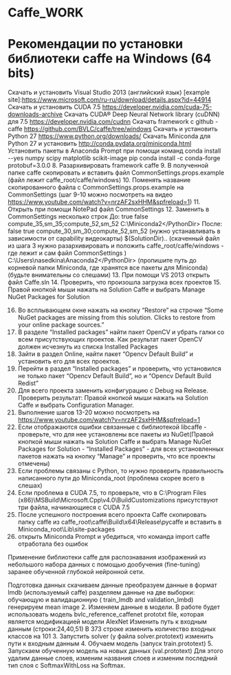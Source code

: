 # Caffe_WORK

# Рекомендации по установки библиотеки caffe на Windows (64 bits)

Скачать и установить Visual Studio 2013 (английский язык) [example site]:https://www.microsoft.com/ru-ru/download/details.aspx?id=44914
Скачать и установить CUDA 7.5 https://developer.nvidia.com/cuda-75-downloads-archive
Скачать CUDA® Deep Neural Network library (cuDNN) для 7.5 https://developer.nvidia.com/cudnn
Скачать framework с github  - caffe https://github.com/BVLC/caffe/tree/windows
Скачать и установить Python 27 https://www.python.org/downloads/
Скачать Miniconda для Python 27 и установить http://conda.pydata.org/miniconda.html
Установить пакеты в Anaconda Prompt при помощи команд
conda install --yes numpy scipy matplotlib scikit-image pip
conda install -c conda-forge protobuf=3.0.0
8. Разархивировать framework caffe
9. В полученной папке caffe скопировать и вставить файл CommonSettings.props.example (файл лежит caffe_root/caffe/windows)
10. Поменять название скопированного файла с  CommonSettings.props.example на  CommonSettings (шаг 9-10 можно посмотреть на видео https://www.youtube.com/watch?v=nrzAF2sxHHM&spfreload=1)
11. Открыть при помощи NotePad файл CommonSettings
12. Заменить в CommonSettings несколько строк
До:
 <UseCuDNN>true</UseCuDNN>
<PythonSupport>false</PythonSupport>
<CudaArchitecture>compute_35,sm_35;compute_52,sm_52</CudaArchitecture>
 <CuDnnPath></CuDnnPath>
<PythonDir>C:\Miniconda2\</PythonDir>
После:
<UseCuDNN>false</UseCuDNN>
<PythonSupport>true</PythonSupport>
<CudaArchitecture>compute_30,sm_30;compute_52,sm_52</CudaArchitecture> (нужно устанавливать в зависимости от capability видеокарты)
 <CuDnnPath>$(SolutionDir)\..</CuDnnPath> (скаченный файл из шага 3 нужно разархивировать и положить  caffe_root/caffe/windows - где лежит и сам файл CommonSettings )
<PythonDir>C:\Users\nasedkina\Anaconda2\</PythonDir> (пропишите путь до корневой папки Miniconda, где хранятся все пакеты для Miniconda) (будьте внимательны со слешами)
13. При помощи VS 2013 открыть файл Caffe.sln
14. Проверить, что произошла загрузка всех проектов
15. Правой кнопкой мыши нажать на Solution Caffe и выбрать Manage NuGet Packages for Solution

16. Во всплывающем окне нажать на кнопку “Restore” на строчке “Some NuGet packages are missing from this solution. Clicks to restore from your online package sources.”
17. В разделе “Installed packages” найти пакет  OpenCV и убрать галки со всем присутствующих проектов. Как результат пакет OpenCV должен исчезнуть из списка Installed Packages
18. Зайти в раздел Online, найти пакет  “Opencv Default Build” и установить его для всех проектов.
19. Перейти в раздел  “Installed packages” и проверить, что установился не только  пакет  “Opencv Default Build”, но и  “Opencv Default Build Redist”
20. Для всего проекта заменить конфигурацию с Debug на Release. Проверить результат: Правой кнопкой мыши нажать на Solution Caffe и выбрать Configuration Manager.
21. Выполнение шагов 13-20 можно посмотреть на https://www.youtube.com/watch?v=nrzAF2sxHHM&spfreload=1
22. Если отображаются ошибки связанные с библиотекой libcaffe - проверьте, что для нее установлены все пакеты из NuGet(Правой кнопкой мыши нажать на Solution Caffe и выбрать Manage NuGet Packages for Solution - “Installed Packages” - для всех установленных пакетов нажать на кнопку “Manage”  и проверить, что все проекты отмечены)
23. Если проблемы связаны с Python, то нужно проверить правильность написанного пути до Miniconda_root (проблема скорее всего в слешах)
24. Если проблема в CUDA 7.5, то проверьте, что  в C:\Program Files (x86)\MSBuild\Microsoft.Cpp\v4.0\BuildCustomizations присутствуют три файла, начинающиеся с CUDA 7.5
25. После успешного построения всего проекта Caffe скопировать папку caffe из caffe_root\caffe\Build\x64\Release\pycaffe и вставить в Miniconda_root\Lib\site-packages
26. открыть Miniconda Prompt  и убедиться, что команда import caffe отработала без ошибок



Применение библиотеки caffe для распознавания изображений из небольшого набора данных с помощью дообучения (fine-tuning) заранее обученной глубокой нейронной сети.

Подготовка данных
скачиваем данные
преобразуем данные в формат lmdb (используемый caffe)
разделяем данные на две выборки: обучающую и валидационную ( train_lmdb and validation_lmbd)
 генерируем mean image
2. Изменяем данные в модели. В работе будет использовать модель bvlc_reference_caffenet prototxt file, которая является модификацией модели AlexNet
Изменить путь к входным данным (строки:24,40,51)
В 373 строке изменить количество входных классов на 101
3. Запустить solver (у файла solver.prototext) изменить пути  к входным данным
4. Обучаем модель (запуск train.prototext)
5. Запускаем обученную модель на новых данных (val.prototext)
Для этого удалим данные слоев, изменим названия слоев и изменим последний тип слоя с SoftmaxWithLoss на Softmax.

 
